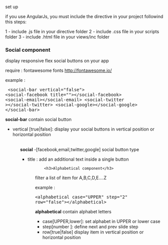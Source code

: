 set up

if you use AngularJs, you must include the directive in your project followind this steps:

1 - include .js file in your directive folder
2 - include .css file in your scripts folder
3 - include .html file in your views/inc folder


<h3>Social component</h3>

  display responsive flex social buttons on your app
  
  require : fontawesome fonts http://fontawesome.io/
  
  example : <pre>
              &lt;social-bar vertical=&quot;false&quot;&gt; 
                &lt;social-facebook title=&quot;&quot;&gt;&lt;/social-facebook&gt;
                &lt;social-email&gt;&lt;/social-email&gt; 
                &lt;social-twitter &gt;&lt;/social-twitter&gt;
                &lt;social-google&gt;&lt;/social-google&gt;
              &lt;/social-bar&gt;</pre>
              
<b>social-bar</b>  contain social button
        
<ul><li>vertical [true|false]:    display your social buttons in vertical position or horizontal position      
</li><ul/>
<br>
<b>social</b> -[facebook,email,twitter,google]  social button type  
<br>
<ul><li>title : add an additional text inside a single button</li><ul/>
        
        
        <h3>Alphabetical component</h3>

filter a list of item for A,B,C,D,E....Z
  
  example : 
            <pre>&lt;alphabetical case=&quot;UPPER&quot; step=&quot;2&quot; row=&quot;false&quot;&gt;&lt;/alphabetical&gt;</pre>
            
<b>alphabetical</b> contain alphabet letters
  
<ul>        
<li>case[UPPER,lower]:    set alphabet in UPPER or lower case</li>
<li>step[number ]:        define next and prev slide step</li>
<li>row[true|false]      display item in vertical position or horizontal position     </li> 
</ul>  
  
